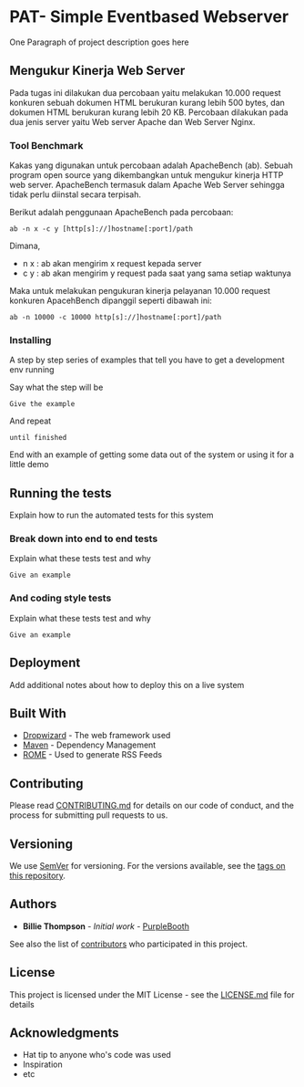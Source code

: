 # PAT- Simple Eventbased Webserver

One Paragraph of project description goes here

## Mengukur Kinerja Web Server

Pada tugas ini dilakukan dua percobaan yaitu melakukan 10.000 request konkuren sebuah dokumen HTML berukuran kurang lebih 500 bytes, dan dokumen HTML berukuran kurang lebih 20 KB. Percobaan dilakukan pada dua jenis server yaitu Web server Apache dan Web Server Nginx.

### Tool Benchmark

Kakas yang digunakan untuk percobaan adalah ApacheBench (ab). Sebuah program open source yang dikembangkan untuk mengukur kinerja HTTP web server. ApacheBench termasuk dalam Apache Web Server sehingga tidak perlu diinstal secara terpisah.

Berikut adalah penggunaan ApacheBench pada percobaan:

```
ab -n x -c y [http[s]://]hostname[:port]/path
```
Dimana,
* n x : ab akan mengirim x request kepada server
* c y : ab akan mengirim y request pada saat yang sama setiap waktunya


Maka untuk melakukan pengukuran kinerja pelayanan 10.000 request konkuren ApacehBench dipanggil seperti dibawah ini:

```
ab -n 10000 -c 10000 http[s]://]hostname[:port]/path
```

### Installing

A step by step series of examples that tell you have to get a development env running

Say what the step will be

```
Give the example
```

And repeat

```
until finished
```

End with an example of getting some data out of the system or using it for a little demo

## Running the tests

Explain how to run the automated tests for this system

### Break down into end to end tests

Explain what these tests test and why

```
Give an example
```

### And coding style tests

Explain what these tests test and why

```
Give an example
```

## Deployment

Add additional notes about how to deploy this on a live system

## Built With

* [Dropwizard](http://www.dropwizard.io/1.0.2/docs/) - The web framework used
* [Maven](https://maven.apache.org/) - Dependency Management
* [ROME](https://rometools.github.io/rome/) - Used to generate RSS Feeds

## Contributing

Please read [CONTRIBUTING.md](https://gist.github.com/PurpleBooth/b24679402957c63ec426) for details on our code of conduct, and the process for submitting pull requests to us.

## Versioning

We use [SemVer](http://semver.org/) for versioning. For the versions available, see the [tags on this repository](https://github.com/your/project/tags). 

## Authors

* **Billie Thompson** - *Initial work* - [PurpleBooth](https://github.com/PurpleBooth)

See also the list of [contributors](https://github.com/your/project/contributors) who participated in this project.

## License

This project is licensed under the MIT License - see the [LICENSE.md](LICENSE.md) file for details

## Acknowledgments

* Hat tip to anyone who's code was used
* Inspiration
* etc